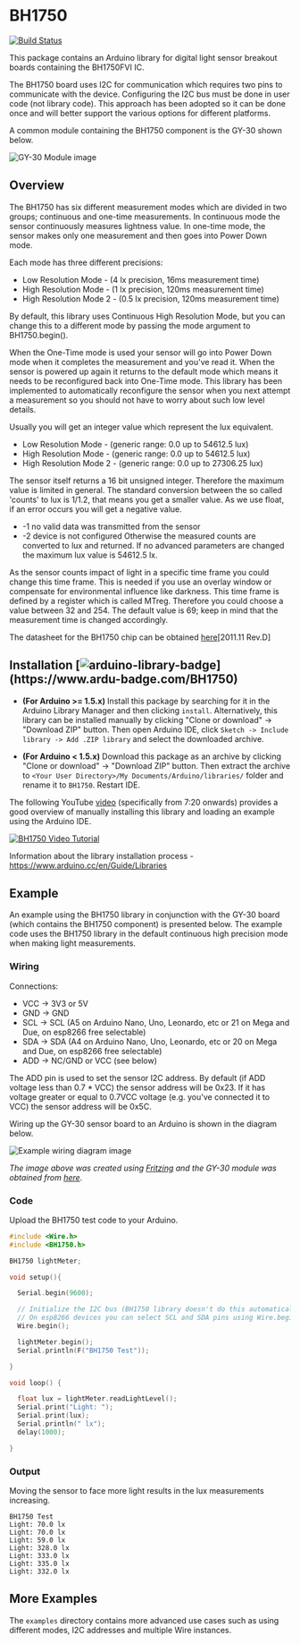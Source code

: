 # BH1750

[![Build Status](https://travis-ci.com/claws/BH1750.svg?branch=master)](https://travis-ci.com/claws/BH1750)<br>

This package contains an Arduino library for digital light sensor breakout boards containing the
BH1750FVI IC.

The BH1750 board uses I2C for communication which requires two pins to
communicate with the device. Configuring the I2C bus must be done in user code
(not library code). This approach has been adopted so it can be done once and
will better support the various options for different platforms.

A common module containing the BH1750 component is the GY-30 shown below.

![GY-30 Module image](resources/gy30-module.jpg)


## Overview

The BH1750 has six different measurement modes which are divided in two groups;
continuous and one-time measurements. In continuous mode the sensor
continuously measures lightness value. In one-time mode, the sensor makes only
one measurement and then goes into Power Down mode.

Each mode has three different precisions:

  - Low Resolution Mode - (4 lx precision, 16ms measurement time)
  - High Resolution Mode - (1 lx precision, 120ms measurement time)
  - High Resolution Mode 2 - (0.5 lx precision, 120ms measurement time)

By default, this library uses Continuous High Resolution Mode, but you can
change this to a different mode by passing the mode argument to
BH1750.begin().

When the One-Time mode is used your sensor will go into Power Down mode when
it completes the measurement and you've read it. When the sensor is powered up
again it returns to the default mode which means it needs to be reconfigured
back into One-Time mode. This library has been implemented to automatically
reconfigure the sensor when you next attempt a measurement so you should not
have to worry about such low level details.

Usually you will get an integer value which represent the lux equivalent.
  - Low Resolution Mode - (generic range: 0.0 up to 54612.5 lux)
  - High Resolution Mode - (generic range: 0.0 up to 54612.5 lux)
  - High Resolution Mode 2 - (generic range: 0.0 up to 27306.25 lux)

The sensor itself returns a 16 bit unsigned integer. Therefore the maximum value is limited in general. 
The standard conversion between the so called 'counts' to lux is 1/1.2, that means you get a smaller value.
As we use float, if an error occurs you will get a negative value.
  - -1 no valid data was transmitted from the sensor
  - -2 device is not configured
Otherwise the measured counts are converted to lux and returned. If no advanced parameters are changed the maximum lux value is 54612.5 lx. 
  
As the sensor counts impact of light in a specific time frame you could change this time frame. 
This is needed if you use an overlay window or compensate for environmental influence like darkness.
This time frame is defined by a register which is called MTreg. Therefore you could choose a value between 32 and 254.
The default value is 69; keep in mind that the measurement time is changed accordingly.

The datasheet for the BH1750 chip can be obtained
[here](https://www.mouser.de/datasheet/2/348/Rohm_11162017_ROHMS34826-1-1279292.pdf)[2011.11 Rev.D]


## Installation [![arduino-library-badge](https://www.ardu-badge.com/badge/BH1750.svg?)](https://www.ardu-badge.com/BH1750)

- **(For Arduino >= 1.5.x)** Install this package by searching for it in the 
  Arduino Library Manager and then clicking ``install``. Alternatively, this
  library can be installed manually by clicking "Clone or download" -> "Download ZIP" 
  button. Then open Arduino IDE, click `Sketch -> Include library -> Add .ZIP library` 
  and select the downloaded archive.

- **(For Arduino < 1.5.x)** Download this package as an archive by clicking 
  "Clone or download" -> "Download ZIP" button. Then extract the archive to 
  ``<Your User Directory>/My Documents/Arduino/libraries/`` folder and rename 
  it to `BH1750`. Restart IDE.

The following YouTube [video](https://youtu.be/ACTMQvPVMLs) (specifically from
7:20 onwards) provides a good overview of manually installing this library and 
loading an example using the Arduino IDE.

[![BH1750 Video Tutorial](https://img.youtube.com/vi/ACTMQvPVMLs/0.jpg)](https://youtu.be/ACTMQvPVMLs?t=437)

Information about the library installation process - https://www.arduino.cc/en/Guide/Libraries


## Example

An example using the BH1750 library in conjunction with the GY-30 board
(which contains the BH1750 component) is presented below. The example
code uses the BH1750 library in the default continuous high precision
mode when making light measurements.

### Wiring

Connections:

  - VCC -> 3V3 or 5V
  - GND -> GND
  - SCL -> SCL (A5 on Arduino Nano, Uno, Leonardo, etc or 21 on Mega and Due, on esp8266 free selectable)
  - SDA -> SDA (A4 on Arduino Nano, Uno, Leonardo, etc or 20 on Mega and Due, on esp8266 free selectable)
  - ADD -> NC/GND or VCC (see below)

The ADD pin is used to set the sensor I2C address. By default (if ADD voltage
less than 0.7 * VCC) the sensor address will be 0x23. If it has voltage
greater or equal to 0.7VCC voltage (e.g. you've connected it to VCC) the
sensor address will be 0x5C.

Wiring up the GY-30 sensor board to an Arduino is shown in the diagram below.

![Example wiring diagram image](resources/wiring-diagram-gy30-module.png)

*The image above was created using [Fritzing](http://fritzing.org/home/) and
the GY-30 module was obtained from [here](http://omnigatherum.ca/wp/?p=6)*.

### Code

Upload the BH1750 test code to your Arduino.

``` c++
#include <Wire.h>
#include <BH1750.h>

BH1750 lightMeter;

void setup(){

  Serial.begin(9600);

  // Initialize the I2C bus (BH1750 library doesn't do this automatically)
  // On esp8266 devices you can select SCL and SDA pins using Wire.begin(D4, D3);
  Wire.begin();

  lightMeter.begin();
  Serial.println(F("BH1750 Test"));

}

void loop() {

  float lux = lightMeter.readLightLevel();
  Serial.print("Light: ");
  Serial.print(lux);
  Serial.println(" lx");
  delay(1000);

}
```

### Output

Moving the sensor to face more light results in the lux measurements increasing.
```
BH1750 Test
Light: 70.0 lx
Light: 70.0 lx
Light: 59.0 lx
Light: 328.0 lx
Light: 333.0 lx
Light: 335.0 lx
Light: 332.0 lx
```

## More Examples

The ``examples`` directory contains more advanced use cases such as using different modes, I2C addresses and multiple Wire instances.

